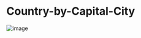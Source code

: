 # Country-by-Capital-City
<img alt="image" src="https://user-images.githubusercontent.com/99492479/170677346-7fa95a75-d3bb-47ba-b6ba-54db57260580.png">



